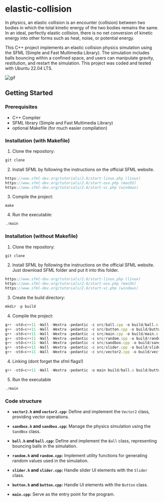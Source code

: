 # elastic-collision

In physics, an elastic collision is an encounter (collision) between two bodies in which the total kinetic energy of the two bodies remains the same. In an ideal, perfectly elastic collision, there is no net conversion of kinetic energy into other forms such as heat, noise, or potential energy.

This C++ project implements an elastic collision physics simulation using the SFML (Simple and Fast Multimedia Library). The simulation includes balls bouncing within a confined space, and users can manipulate gravity, restitution, and restart the simulation. This project was coded and tested with Ubuntu 22.04 LTS. 

<div align="left">
  <img src="./res/example.gif" alt="gif">
</div>

## Getting Started

### Prerequisites
- C++ Compiler
- SFML library (Simple and Fast Multimedia Library)
- optional Makefile (for much easier compilation)

### Installation (with Makefile)

1. Clone the repository:
```js
git clone 
```

2. Install SFML by following the instructions on the official SFML website.

```js
https://www.sfml-dev.org/tutorials/2.6/start-linux.php (linux)
https://www.sfml-dev.org/tutorials/2.6/start-osx.php (macOS)
https://www.sfml-dev.org/tutorials/2.6/start-vc.php (windows)
```

3. Compile the project:
```
make
```

4. Run the executable:
```js
./main
```
### Installation (without Makefile)
1. Clone the repository:
```js
git clone 
```

2. Install SFML by following the instructions on the official SFML website. Just download SFML folder and put it into this folder.
```js
https://www.sfml-dev.org/tutorials/2.6/start-linux.php (linux)
https://www.sfml-dev.org/tutorials/2.6/start-osx.php (macOS)
https://www.sfml-dev.org/tutorials/2.6/start-vc.php (windows)
```

3. Create the build directory:
```js
mkdir -p build
```

4. Compile the project:
```js
g++ -std=c++11 -Wall -Wextra -pedantic -c src/ball.cpp -o build/ball.o -Iinclude
g++ -std=c++11 -Wall -Wextra -pedantic -c src/button.cpp -o build/button.o -Iinclude
g++ -std=c++11 -Wall -Wextra -pedantic -c src/main.cpp -o build/main.o -Iinclude
g++ -std=c++11 -Wall -Wextra -pedantic -c src/random.cpp -o build/random.o -Iinclude
g++ -std=c++11 -Wall -Wextra -pedantic -c src/sandbox.cpp -o build/sandbox.o -Iinclude
g++ -std=c++11 -Wall -Wextra -pedantic -c src/slider.cpp -o build/slider.o -Iinclude
g++ -std=c++11 -Wall -Wextra -pedantic -c src/vector2.cpp -o build/vector2.o -Iinclude
```

4. Linking (dont forget the sfml flags!)
 ```js
g++ -std=c++11 -Wall -Wextra -pedantic -o main build/ball.o build/button.o build/main.o build/random.o build/sandbox.o build/slider.o build/vector2.o -lsfml-graphics -lsfml-window -lsfml-system
```

5. Run the executable
```js
./main 
```

### Code structure
- **`vector2.h` and `vector2.cpp`:** Define and implement the `Vector2` class, providing vector operations.

- **`sandbox.h` and `sandbox.cpp`:** Manage the physics simulation using the `SandBox` class.

- **`ball.h` and `ball.cpp`:** Define and implement the `Ball` class, representing bouncing balls in the simulation.

- **`random.h` and `random.cpp`:** Implement utility functions for generating random values used in the simulation.
- **`slider.h` and `slider.cpp`:** Handle slider UI elements with the `Slider` class.

- **`button.h` and `button.cpp`:** Handle UI elements with the `Button` class.

- **`main.cpp`:** Serve as the entry point for the program.
